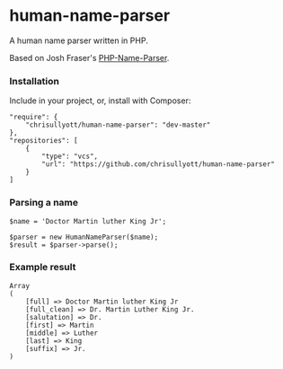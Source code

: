 # human-name-parser

A human name parser written in PHP.

Based on Josh Fraser's [PHP-Name-Parser](https://github.com/joshfraser/PHP-Name-Parser).

### Installation

Include in your project, or, install with Composer:

```
"require": {
    "chrisullyott/human-name-parser": "dev-master"
},
"repositories": [
    {
        "type": "vcs",
        "url": "https://github.com/chrisullyott/human-name-parser"
    }
]
```

### Parsing a name

```
$name = 'Doctor Martin luther King Jr';

$parser = new HumanNameParser($name);
$result = $parser->parse();
```

### Example result

```
Array
(
    [full] => Doctor Martin luther King Jr
    [full_clean] => Dr. Martin Luther King Jr.
    [salutation] => Dr.
    [first] => Martin
    [middle] => Luther
    [last] => King
    [suffix] => Jr.
)
```
